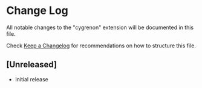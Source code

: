 # Change Log

All notable changes to the "cygrenon" extension will be documented in this file.

Check [Keep a Changelog](http://keepachangelog.com/) for recommendations on how to structure this file.

## [Unreleased]

- Initial release
